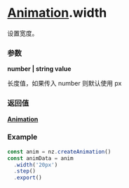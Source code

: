 # [Animation](./../Animation).width

设置宽度。

### 参数

**number | string value**

长度值，如果传入 number 则默认使用 px

### 返回值

**[Animation](./../Animation)**

### Example

```ts
const anim = nz.createAnimation()
const animData = anim
  .width('20px')
  .step()
  .export()
```

